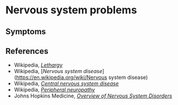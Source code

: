 # Nervous system problems

## Symptoms

## References
- Wikipedia, [_Lethargy_](https://en.wikipedia.org/wiki/Lethargy)
- Wikipedia, [_Nervous system disease_](https://en.wikipedia.org/wiki/Nervous system disease)
- Wikipedia, [_Central nervous system disease_](https://en.wikipedia.org/wiki/Central_nervous_system_disease)
- Wikipedia, [_Peripheral neuropathy_](https://en.wikipedia.org/wiki/Peripheral_neuropathy)
- Johns Hopkins Medicine, [_Overview of Nervous System Disorders_](http://www.hopkinsmedicine.org/healthlibrary/conditions/nervous_system_disorders/overview_of_nervous_system_disorders_85,P00799/)